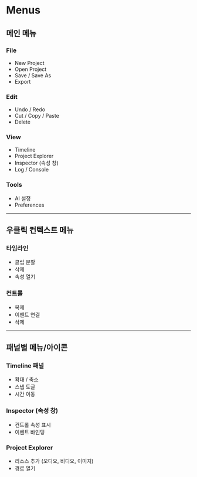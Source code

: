 # Menus

## 메인 메뉴
### File
- New Project
- Open Project
- Save / Save As
- Export

### Edit
- Undo / Redo
- Cut / Copy / Paste
- Delete

### View
- Timeline
- Project Explorer
- Inspector (속성 창)
- Log / Console

### Tools
- AI 설정
- Preferences

---

## 우클릭 컨텍스트 메뉴
### 타임라인
- 클립 분할
- 삭제
- 속성 열기

### 컨트롤
- 복제
- 이벤트 연결
- 삭제

---

## 패널별 메뉴/아이콘
### Timeline 패널
- 확대 / 축소
- 스냅 토글
- 시간 이동

### Inspector (속성 창)
- 컨트롤 속성 표시
- 이벤트 바인딩

### Project Explorer
- 리소스 추가 (오디오, 비디오, 이미지)
- 경로 열기
